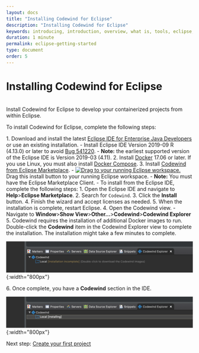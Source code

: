 ```yaml
---
layout: docs
title: "Installing Codewind for Eclipse"
description: "Installing Codewind for Eclipse"
keywords: introducing, introduction, overview, what is, tools, eclipse, getting started, Codewind for Eclipse, work within Eclipse
duration: 1 minute
permalink: eclipse-getting-started
type: document
order: 5
---
```


# Installing Codewind for Eclipse
<br/>
Install Codewind for Eclipse to develop your containerized projects from within Eclipse.  

To install Codewind for Eclipse, complete the following steps:

1\. Download and install the latest [Eclipse IDE for Enterprise Java Developers](https://www.eclipse.org/downloads/packages/) or use an existing installation.
    - Install Eclipse IDE Version 2019-09 R (4.13.0) or later to avoid [Bug 541220](https://bugs.eclipse.org/bugs/show_bug.cgi?id=541220).
    - **Note:** the earliest supported version of the Eclipse IDE is Version 2019-03 (4.11).
2\. Install [Docker](https://docs.docker.com/install/) 17.06 or later. If you use Linux, you must also install [Docker Compose](https://docs.docker.com/compose/install/).
3\. Install [Codewind from Eclipse Marketplace](https://marketplace.eclipse.org/content/codewind).
    - [![Drag to your running Eclipse workspace. ](https://marketplace.eclipse.org/sites/all/themes/solstice/public/images/marketplace/btn-install.png)](http://marketplace.eclipse.org/marketplace-client-intro?mpc_install=4638524 "Drag to your running Eclipse* workspace. *Requires Eclipse Marketplace Client") Drag this install button to your running Eclipse workspace.
       - **Note:** You must have the Eclipse Marketplace Client.
    - To install from the Eclipse IDE, complete the following steps:
        1. Open the Eclipse IDE and navigate to **Help**>**Eclipse Marketplace**.
        2. Search for `Codewind`.
        3. Click the **Install** button.
        4. Finish the wizard and accept licenses as needed.
        5. When the installation is complete, restart Eclipse.
4\. Open the Codewind view. 
    - Navigate to **Window**>**Show View**>**Other...**>**Codewind**>**Codewind Explorer**
5\. Codewind requires the installation of additional Docker images to run.  Double-click the **Codewind** item in the Codewind Explorer view to complete the installation. The installation might take a few minutes to complete.
   
![image of Codewind once installed](dist/images/eclipseinstall1.png){:width="800px"}

6\. Once complete, you have a **Codewind** section in the IDE. 

![image of Codewind once installed](dist/images/eclipseinstall2.png){:width="800px"}

Next step: [Create your first project](eclipse-firstproject.html)
